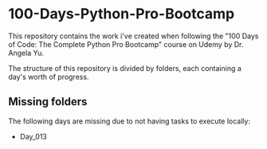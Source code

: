 # 100-Days-Python-Pro-Bootcamp

This repository contains the work i've created when following the "100 Days of Code: The Complete Python Pro Bootcamp" course on Udemy by Dr. Angela Yu.

The structure of this repository is divided by folders, each containing a day's worth of progress.

## Missing folders

The following days are missing due to not having tasks to execute locally:

- Day_013